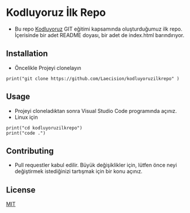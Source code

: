 # Kodluyoruz İlk Repo

* Bu repo [Kodluyoruz](https://www.kodluyoruz.org/) GIT eğitimi kapsamında oluşturduğumuz ilk repo. İçerisinde bir adet README doyası, bir adet de index.html barındırıyor.

## Installation

* Öncelikle Projeyi clonelayın

```
print("git clone https://github.com/Laecision/kodluyoruzilkrepo" )
```
## Usage

* Projeyi cloneladıktan sonra Visual Studio Code programında açınız.
* Linux için 
```
print("cd kodluyoruzilkrepo")
print("code .")
```
## Contributing

* Pull requestler kabul edilir. Büyük değişiklikler için, lütfen önce neyi değiştirmek istediğinizi tartışmak için bir konu açınız.
## License 

[MIT](https://choosealicense.com/licenses/mit/)
